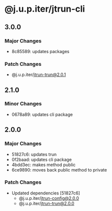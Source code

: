 # @j.u.p.iter/jtrun-cli

## 3.0.0

### Major Changes

- 8c85589: updates packages

### Patch Changes

- @j.u.p.iter/jtrun-trun@2.0.1

## 2.1.0

### Minor Changes

- 0678a89: updates cli package

## 2.0.0

### Major Changes

- 51827c6: updates trun
- 0f2baad: updates cli package
- 4bdd3ec: makes method public
- 6ce9890: moves back public method to private

### Patch Changes

- Updated dependencies [51827c6]
  - @j.u.p.iter/jtrun-config@2.0.0
  - @j.u.p.iter/jtrun-trun@2.0.0
